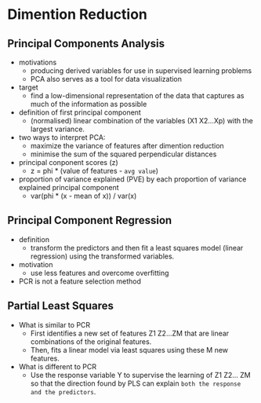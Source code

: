 # Dimention Reduction
## Principal Components Analysis
- motivations 
  - producing derived variables for use in supervised learning problems
  - PCA also serves as a tool for data visualization
- target
  - find a low-dimensional representation of the data that captures as much of
the information as possible
- definition of first principal component
  - (normalised) linear combination of the variables (X1 X2...Xp) with the largest variance.
- two ways to interpret PCA:
  - maximize the variance of features after dimention reduction
  - minimise the sum of the squared perpendicular distances
- principal conponent scores (z)
  - z = phi * (value of features - `avg value`)
- proportion of variance explained (PVE) by each proportion of variance explained principal component
  - var(phi * (x - mean of x)) / var(x)


## Principal Component Regression
- definition
  - transform the predictors and then fit a least squares model (linear regression) using the transformed variables.
- motivation
  - use less features and overcome overfitting
- PCR is not a feature selection method


## Partial Least Squares
- What is similar to PCR
  - First identifies a new set of features Z1 Z2...ZM that are linear
combinations of the original features.
  - Then, fits a linear model via least squares using these M new features.
- What is different to PCR
  - Use the response variable Y to supervise the learning of Z1 Z2... ZM so
that the direction found by PLS can explain `both the response and the
predictors`.
